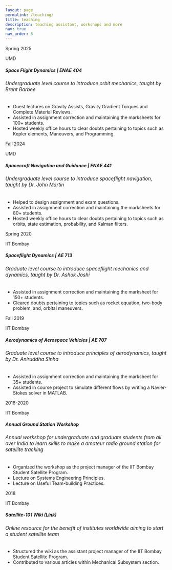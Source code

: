 ```yaml
---
layout: page
permalink: /teaching/
title: teaching
description: teaching assistant, workshops and more
nav: true
nav_order: 6
---
```


<div class="col mb-4">
<div class="card hoverable">
<div class="row g-0">
<div class="col-md-12">
<div class="card-body">
<div class="float-right">
    <span class="badge" style="min-width: 75px"> 
        Spring 2025
    </span>
    <p class="location">
        <i class="fa-solid fa-location-dot iconlocation"></i>
        UMD
    </p>
    <!-- <i class="fa-solid fa-thumbtack fa-xs"></i> -->
    </div>

<div class="col-xs-10 cl-sm-10 col-md-10 mt-2 mt-md-0">
    <h5 class="title font-weight-bold ml-1 ml-md-4" style="color: var(--global-theme-color)">
            Space Flight Dynamics | ENAE 404
    </h5>
    <h6 class="ml-1 ml-md-4" style="font-size: 0.95rem">
        Undergraduate level course to introduce orbit mechanics, taught by Brent Barbee
    </h6>
    <ul class="items">
        <li>
            <span class="item">Guest lectures on Gravity Assists, Gravity Gradient Torques and Complete Material Reviews.</span>
        </li>
        <li>
            <span class="item">Assisted in assignment correction and maintaining the marksheets for 100+ students.</span>
        </li>
        <li>
            <span class="item">Hosted weekly office hours to clear doubts pertaining to topics such as Kepler elements, Maneuvers, and Programming.</span>
        </li>
    </ul>
</div>             
</div>
</div>
</div>
</div>
</div>

<div class="col mb-4">
<div class="card hoverable">
<div class="row g-0">
<div class="col-md-12">
<div class="card-body">
<div class="float-right">
    <span class="badge" style="min-width: 75px"> 
        Fall 2024
    </span>
    <p class="location">
        <i class="fa-solid fa-location-dot iconlocation"></i>
        UMD
    </p>
    <!-- <i class="fa-solid fa-thumbtack fa-xs"></i> -->
    </div>

<div class="col-xs-10 cl-sm-10 col-md-10 mt-2 mt-md-0">
    <h5 class="title font-weight-bold ml-1 ml-md-4" style="color: var(--global-theme-color)">
            Spacecraft Navigation and Guidance | ENAE 441
    </h5>
    <h6 class="ml-1 ml-md-4" style="font-size: 0.95rem">
        Undergraduate level course to introduce spaceflight navigation, taught by Dr. John Martin
    </h6>
    <ul class="items">
        <li>
            <span class="item">Helped to design assignment and exam questions.</span>
        </li>
        <li>
            <span class="item">Assisted in assignment correction and maintaining the marksheets for 80+ students.</span>
        </li>
        <li>
            <span class="item">Hosted weekly office hours to clear doubts pertaining to topics such as orbits, state estimation, probability, and Kalman filters.</span>
        </li>
    </ul>
</div>             
</div>
</div>
</div>
</div>
</div>

<div class="col mb-4">
<div class="card hoverable">
<div class="row g-0">
<div class="col-md-12">
<div class="card-body">
<div class="float-right">
    <span class="badge" style="min-width: 75px"> 
        Spring 2020
    </span>
    <p class="location">
        <i class="fa-solid fa-location-dot iconlocation"></i>
        IIT Bombay
    </p>
    <!-- <i class="fa-solid fa-thumbtack fa-xs"></i> -->
    </div>

<div class="col-xs-10 cl-sm-10 col-md-10 mt-2 mt-md-0">
    <h5 class="title font-weight-bold ml-1 ml-md-4" style="color: var(--global-theme-color)">
            Spaceflight Dynamics | AE 713
    </h5>
    <h6 class="ml-1 ml-md-4" style="font-size: 0.95rem">
        Graduate level course to introduce spaceflight mechanics and dynamics, taught by Dr. Ashok Joshi
    </h6>
    <ul class="items">
        <li>
            <span class="item">Assisted in assignment correction and maintaining the marksheet for 150+ students.</span>
        </li>
        <li>
            <span class="item">Cleared doubts pertaining to topics such as rocket equation, two-body problem, and, orbital maneuvers.</span>
        </li>
    </ul>
</div>             
</div>
</div>
</div>
</div>
</div>

<div class="col mb-4">
<div class="card hoverable">
<div class="row g-0">
<div class="col-md-12">
<div class="card-body">
<div class="float-right">
    <span class="badge" style="min-width: 75px"> 
        Fall 2019  
    </span>
    <p class="location">
        <i class="fa-solid fa-location-dot iconlocation"></i>
        IIT Bombay
    </p>
    <!-- <i class="fa-solid fa-thumbtack fa-xs"></i> -->
    </div>

<div class="col-xs-10 cl-sm-10 col-md-10 mt-2 mt-md-0">
    <h5 class="title font-weight-bold ml-1 ml-md-4" style="color: var(--global-theme-color)">
            Aerodynamics of Aerospace Vehicles | AE 707
    </h5>
    <h6 class="ml-1 ml-md-4" style="font-size: 0.95rem">
        Graduate level course to introduce principles of aerodynamics, taught by Dr. Aniruddha Sinha
    </h6>
    <ul class="items">
        <li>
            <span class="item">Assisted in assignment correction and maintaining the marksheet for 35+ students.</span>
        </li>
        <li>
            <span class="item">Assisted in course project to simulate different flows by writing a Navier-Stokes solver in MATLAB.</span>
        </li>
    </ul>
</div>             
</div>
</div>
</div>
</div>
</div>


<div class="col mb-4">
<div class="card hoverable">
<div class="row g-0">
<div class="col-md-12">
<div class="card-body">
<div class="float-right">
    <span class="badge" style="min-width: 75px"> 
        2018-2020 
    </span>
    <p class="location">
        <i class="fa-solid fa-location-dot iconlocation"></i>
        IIT Bombay
    </p>
    <!-- <i class="fa-solid fa-thumbtack fa-xs"></i> -->
    </div>

<div class="col-xs-10 cl-sm-10 col-md-10 mt-2 mt-md-0">
    <h5 class="title font-weight-bold ml-1 ml-md-4" style="color: var(--global-theme-color)">
            Annual Ground Station Workshop 
    </h5>
    <h6 class="ml-1 ml-md-4" style="font-size: 0.95rem">
        Annual workshop for undergraduate and graduate students from all over India to learn skills to make a amateur radio ground station for satellite tracking
    </h6>
    <ul class="items">
        <li>
            <span class="item">Organized the workshop as the project manager of the IIT Bombay Student Satellite Program.</span>
        </li>
        <li>
            <span class="item">Lecture on Systems Engineering Principles.</span>
        </li>
        <li>
            <span class="item">Lecture on Useful Team-building Practices.</span>
        </li>
    </ul>
</div>             
</div>
</div>
</div>
</div>
</div>


<div class="col mb-4">
<div class="card hoverable">
<div class="row g-0">
<div class="col-md-12">
<div class="card-body">
<div class="float-right">
    <span class="badge" style="min-width: 75px"> 
        2018 
    </span>
    <p class="location">
        <i class="fa-solid fa-location-dot iconlocation"></i>
        IIT Bombay
    </p>
    <!-- <i class="fa-solid fa-thumbtack fa-xs"></i> -->
    </div>

<div class="col-xs-10 cl-sm-10 col-md-10 mt-2 mt-md-0">
    <h5 class="title font-weight-bold ml-1 ml-md-4" style="color: var(--global-theme-color)">
           Satellite-101 Wiki (<a href="https://www.aero.iitb.ac.in/satelliteWiki/index.php/Satellite_101">Link</a>)
    </h5>
    <h6 class="ml-1 ml-md-4" style="font-size: 0.95rem">
        Online resource for the benefit of institutes worldwide aiming to start a student satellite team
    </h6>
    <ul class="items">
        <li>
            <span class="item">Structured the wiki as the assistant project manager of the IIT Bombay Student Satellite Program.</span>
        </li>
        <li>
            <span class="item">Contributed to various articles within Mechanical Subsystem section.</span>
        </li>
    </ul>
</div>             
</div>
</div>
</div>
</div>
</div>

